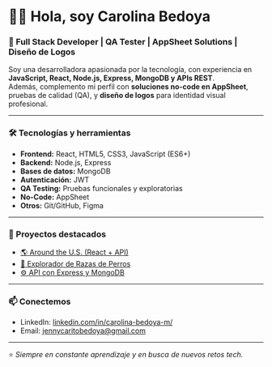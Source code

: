 # 👩‍💻 Hola, soy Carolina Bedoya

### 🚀 Full Stack Developer | QA Tester | AppSheet Solutions | Diseño de Logos

Soy una desarrolladora apasionada por la tecnología, con experiencia en **JavaScript, React, Node.js, Express, MongoDB y APIs REST**.  
Además, complemento mi perfil con **soluciones no-code en AppSheet**, pruebas de calidad (QA), y **diseño de logos** para identidad visual profesional.

---

### 🛠 Tecnologías y herramientas
- **Frontend:** React, HTML5, CSS3, JavaScript (ES6+)  
- **Backend:** Node.js, Express  
- **Bases de datos:** MongoDB  
- **Autenticación:** JWT  
- **QA Testing:** Pruebas funcionales y exploratorias  
- **No-Code:** AppSheet  
- **Otros:** Git/GitHub, Figma  

---

### 🌟 Proyectos destacados
- [🌎 Around the U.S. (React + API)](https://github.com/CaroBedoya/web_project_around_react)  
- [🐶 Explorador de Razas de Perros](https://github.com/CaroBedoya/dog-breed-explorer)  
- [⚙️ API con Express y MongoDB](https://github.com/CaroBedoya/web_project_api_full)  

---

### 📫 Conectemos
- LinkedIn: [linkedin.com/in/carolina-bedoya-m/](https://www.linkedin.com/in/carolina-bedoya-m/) 
- Email: jennycaritobedoya@gmail.com  

---
⭐ *Siempre en constante aprendizaje y en busca de nuevos retos tech.*
